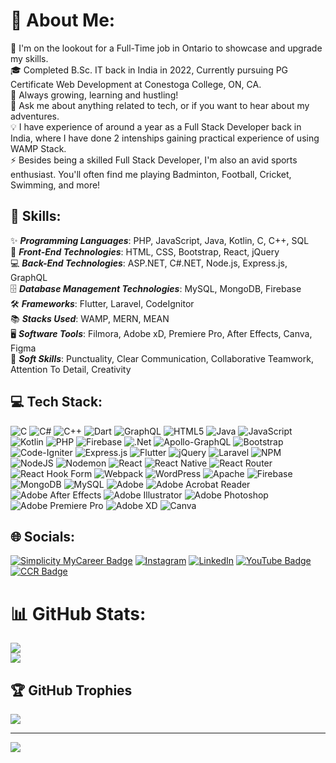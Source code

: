 # 💫 About Me:
🤝 I'm on the lookout for a Full-Time job in Ontario to showcase and upgrade my skills.<br>
🎓 Completed B.Sc. IT back in India in 2022, Currently pursuing PG Certificate Web Development at Conestoga College, ON, CA.<br>
🌱 Always growing, learning and hustling!<br>
💬 Ask me about anything related to tech, or if you want to hear about my adventures.<br>
💡 I have experience of around a year as a Full Stack Developer back in India, where I have done 2 intenships gaining practical experience of using WAMP Stack. <br>
⚡ Besides being a skilled Full Stack Developer, I'm also an avid sports enthusiast. You'll often find me playing Badminton, Football, Cricket, Swimming, and more!

## 🧠 Skills:
✨ _**Programming Languages**_: PHP, JavaScript, Java, Kotlin, C, C++, SQL <br>
🎨 _**Front-End Technologies**_: HTML, CSS, Bootstrap, React, jQuery <br>
💻 _**Back-End Technologies**_: ASP.NET, C#.NET, Node.js, Express.js, GraphQL <br>
🗄️ _**Database Management Technologies**_: MySQL, MongoDB, Firebase <br>
🛠️ _**Frameworks**_: Flutter, Laravel, CodeIgnitor <br>
📚 _**Stacks Used**_: WAMP, MERN, MEAN<br>
🖥️ _**Software Tools**_: Filmora, Adobe xD, Premiere Pro, After Effects, Canva, Figma <br>
🤝 _**Soft Skills**_: Punctuality, Clear Communication, Collaborative Teamwork, Attention To Detail, Creativity

## 💻 Tech Stack:
![C](https://img.shields.io/badge/c-%2300599C.svg?style=plastic&logo=c&logoColor=white) ![C#](https://img.shields.io/badge/c%23-%23239120.svg?style=plastic&logo=csharp&logoColor=white) ![C++](https://img.shields.io/badge/c++-%2300599C.svg?style=plastic&logo=c%2B%2B&logoColor=white) ![Dart](https://img.shields.io/badge/dart-%230175C2.svg?style=plastic&logo=dart&logoColor=white) ![GraphQL](https://img.shields.io/badge/-GraphQL-E10098?style=plastic&logo=graphql&logoColor=white) ![HTML5](https://img.shields.io/badge/html5-%23E34F26.svg?style=plastic&logo=html5&logoColor=white) ![Java](https://img.shields.io/badge/java-%23ED8B00.svg?style=plastic&logo=openjdk&logoColor=white) ![JavaScript](https://img.shields.io/badge/javascript-%23323330.svg?style=plastic&logo=javascript&logoColor=%23F7DF1E) ![Kotlin](https://img.shields.io/badge/kotlin-%237F52FF.svg?style=plastic&logo=kotlin&logoColor=white) ![PHP](https://img.shields.io/badge/php-%23777BB4.svg?style=plastic&logo=php&logoColor=white) ![Firebase](https://img.shields.io/badge/firebase-%23039BE5.svg?style=plastic&logo=firebase) ![.Net](https://img.shields.io/badge/.NET-5C2D91?style=plastic&logo=.net&logoColor=white) ![Apollo-GraphQL](https://img.shields.io/badge/-ApolloGraphQL-311C87?style=plastic&logo=apollo-graphql) ![Bootstrap](https://img.shields.io/badge/bootstrap-%238511FA.svg?style=plastic&logo=bootstrap&logoColor=white) ![Code-Igniter](https://img.shields.io/badge/CodeIgniter-%23EF4223.svg?style=plastic&logo=codeIgniter&logoColor=white) ![Express.js](https://img.shields.io/badge/express.js-%23404d59.svg?style=plastic&logo=express&logoColor=%2361DAFB) ![Flutter](https://img.shields.io/badge/Flutter-%2302569B.svg?style=plastic&logo=Flutter&logoColor=white) ![jQuery](https://img.shields.io/badge/jquery-%230769AD.svg?style=plastic&logo=jquery&logoColor=white) ![Laravel](https://img.shields.io/badge/laravel-%23FF2D20.svg?style=plastic&logo=laravel&logoColor=white) ![NPM](https://img.shields.io/badge/NPM-%23CB3837.svg?style=plastic&logo=npm&logoColor=white) ![NodeJS](https://img.shields.io/badge/node.js-6DA55F?style=plastic&logo=node.js&logoColor=white) ![Nodemon](https://img.shields.io/badge/NODEMON-%23323330.svg?style=plastic&logo=nodemon&logoColor=%BBDEAD) ![React](https://img.shields.io/badge/react-%2320232a.svg?style=plastic&logo=react&logoColor=%2361DAFB) ![React Native](https://img.shields.io/badge/react_native-%2320232a.svg?style=plastic&logo=react&logoColor=%2361DAFB) ![React Router](https://img.shields.io/badge/React_Router-CA4245?style=plastic&logo=react-router&logoColor=white) ![React Hook Form](https://img.shields.io/badge/React%20Hook%20Form-%23EC5990.svg?style=plastic&logo=reacthookform&logoColor=white) ![Webpack](https://img.shields.io/badge/webpack-%238DD6F9.svg?style=plastic&logo=webpack&logoColor=black) ![WordPress](https://img.shields.io/badge/WordPress-%23117AC9.svg?style=plastic&logo=WordPress&logoColor=white) ![Apache](https://img.shields.io/badge/apache-%23D42029.svg?style=plastic&logo=apache&logoColor=white) ![Firebase](https://img.shields.io/badge/Firebase-039BE5?style=plastic&logo=Firebase&logoColor=white) ![MongoDB](https://img.shields.io/badge/MongoDB-%234ea94b.svg?style=plastic&logo=mongodb&logoColor=white) ![MySQL](https://img.shields.io/badge/mysql-%2300000f.svg?style=plastic&logo=mysql&logoColor=white) ![Adobe](https://img.shields.io/badge/adobe-%23FF0000.svg?style=plastic&logo=adobe&logoColor=white) ![Adobe Acrobat Reader](https://img.shields.io/badge/Adobe%20Acrobat%20Reader-EC1C24.svg?style=plastic&logo=Adobe%20Acrobat%20Reader&logoColor=white) ![Adobe After Effects](https://img.shields.io/badge/Adobe%20After%20Effects-9999FF.svg?style=plastic&logo=Adobe%20After%20Effects&logoColor=white) ![Adobe Illustrator](https://img.shields.io/badge/adobe%20illustrator-%23FF9A00.svg?style=plastic&logo=adobe%20illustrator&logoColor=white) ![Adobe Photoshop](https://img.shields.io/badge/adobe%20photoshop-%2331A8FF.svg?style=plastic&logo=adobe%20photoshop&logoColor=white) ![Adobe Premiere Pro](https://img.shields.io/badge/Adobe%20Premiere%20Pro-9999FF.svg?style=plastic&logo=Adobe%20Premiere%20Pro&logoColor=white) ![Adobe XD](https://img.shields.io/badge/Adobe%20XD-470137?style=plastic&logo=Adobe%20XD&logoColor=#FF61F6) ![Canva](https://img.shields.io/badge/Canva-%2300C4CC.svg?style=plastic&logo=Canva&logoColor=white)

## 🌐 Socials:
[![Simplicity MyCareer Badge](https://img.shields.io/badge/Simplicity%20MyCareer%20-%20ff0000)](https://conestogac-vcf-csm.symplicity.com/profiles/smeet.parmar)
[![Instagram](https://img.shields.io/badge/Instagram-%23ff00bb.svg?logo=Instagram&logoColor=white)](https://instagram.com/smeet_parmar_14)
[![LinkedIn](https://img.shields.io/badge/LinkedIn-%230077B5.svg?logo=linkedin&logoColor=white)](https://www.linkedin.com/in/smeet-parmar-25a697228/)
[![YouTube Badge](https://img.shields.io/badge/YouTube-%23FF0000.svg?logo=YouTube&logoColor=white)](https://www.youtube.com/@legendarygamer5321)
[![CCR Badge](https://img.shields.io/badge/CCR-%23FFFFFF.svg)](https://drive.google.com/file/d/19RUI_4e1e7DQ3HMKuQXF2T5jarh4GCV1/view?usp=drive_link)

# 📊 GitHub Stats:
![](https://github-readme-streak-stats.herokuapp.com/?user=SmeetParmar&theme=blueberry&hide_border=true)<br/>
![](https://github-readme-stats.vercel.app/api/top-langs/?username=SmeetParmar&theme=blueberry&hide_border=true&include_all_commits=true&count_private=true&layout=compact)

## 🏆 GitHub Trophies
![](https://github-profile-trophy.vercel.app/?username=SmeetParmar&theme=buddhism&no-frame=true&no-bg=true&margin-w=4)

---
[![](https://visitcount.itsvg.in/api?id=SmeetParmar&icon=7&color=0)](https://visitcount.itsvg.in)
